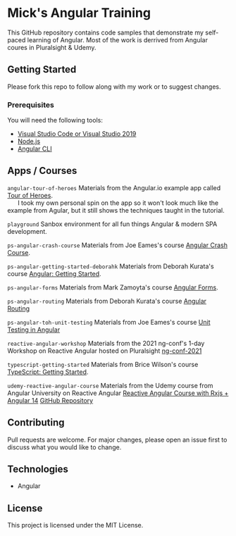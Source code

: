 # Mick's Angular Training
This GitHub repository contains code samples that demonstrate my self-paced learning of Angular. 
Most of the work is derrived from Angular coures in Pluralsight &amp; Udemy.

## Getting Started
Please fork this repo to follow along with my work or to suggest changes. 

### Prerequisites
You will need the following tools:

* [Visual Studio Code or Visual Studio 2019](https://www.visualstudio.com/downloads/)
* [Node.js ](https://nodejs.org/en/download/)
* [Angular CLI](https://angular.io/cli)

## Apps / Courses
`angular-tour-of-heroes`
Materials from the Angular.io example app called [Tour of Heroes](https://angular.io/tutorial).<br /> 
&nbsp;&nbsp;&nbsp;&nbsp;&nbsp;
I took my own personal spin on the app so it won't look much like the example from Agular, but it still shows the techniques taught in the tutorial.

`playground`
Sanbox environment for all fun things Angular & modern SPA development. 

`ps-angular-crash-course`
Materials from Joe Eames's course [Angular Crash Course](https://app.pluralsight.com/library/courses/angular-crash-course/table-of-contents).

`ps-angular-getting-started-deborahk`
Materials from Deborah Kurata's course [Angular: Getting Started](https://app.pluralsight.com/library/courses/angular-2-getting-started-update/table-of-contents).

`ps-angular-forms`
Materials from Mark Zamoyta's course [Angular Forms](https://app.pluralsight.com/library/courses/angular-forms/table-of-contents).

`ps-angular-routing`
Materials from Deborah Kurata's course [Angular Routing](https://app.pluralsight.com/library/courses/angular-routing/table-of-contents)

`ps-angular-toh-unit-testing`
Materials from Joe Eames's course [Unit Testing in Angular](https://app.pluralsight.com/library/courses/unit-testing-angular/)

`reactive-angular-workshop`
Materials from the 2021 ng-conf's 1-day Workshop on Reactive Angular hosted on Pluralsight [ng-conf-2021](https://app.pluralsight.com/paths/conference/ng-conf2021/)

`typescript-getting-started`
Materials from Brice Wilson's course [TypeScript: Getting Started](https://app.pluralsight.com/library/courses/getting-started-typescript/table-of-contents).

`udemy-reactive-angular-course`
Materials from the Udemy course from Angular University on Reactive Angular 
[Reactive Angular Course with Rxjs + Angular 14](https://cognizant.udemy.com/course/rxjs-reactive-angular-course/)
[GitHub Repository](https://github.com/angular-university/reactive-angular-course)


## Contributing
Pull requests are welcome. For major changes, please open an issue first to discuss what you would like to change.

## Technologies
* Angular


## License
This project is licensed under the MIT License. 
